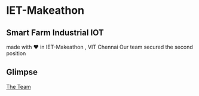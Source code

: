 # IET-Makeathon
## Smart Farm Industrial IOT 
made with :heart: in IET-Makeathon , VIT Chennai 
Our team secured the second position
## Glimpse
[The Team]()
